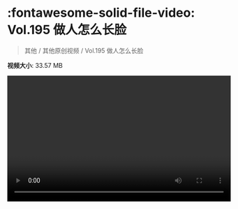 # :fontawesome-solid-file-video: Vol.195 做人怎么长脸

> 其他 / 其他原创视频 / Vol.195 做人怎么长脸

**视频大小**: 33.57 MB

<video id="V-0fef7dfc10a7b5a912a141a00ca2d06f" width="512" height="288" preload="none" playsinline webkit-playsinline></video>